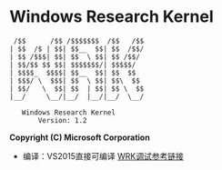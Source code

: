 Windows Research Kernel
=======================

     /$$      /$$ /$$$$$$$  /$$   /$$
    | $$  /$ | $$| $$__  $$| $$  /$$/
    | $$ /$$$| $$| $$  \ $$| $$ /$$/ 
    | $$/$$ $$ $$| $$$$$$$/| $$$$$/  
    | $$$$_  $$$$| $$__  $$| $$  $$  
    | $$$/ \  $$$| $$  \ $$| $$\  $$ 
    | $$/   \  $$| $$  | $$| $$ \  $$
    |__/     \__/|__/  |__/|__/  \__/

       Windows Research Kernel
           Version: 1.2

**Copyright (C) Microsoft Corporation**

- 编译：VS2015直接可编译
[WRK调试参考链接](https://bbs.pediy.com/thread-125130.htm)


